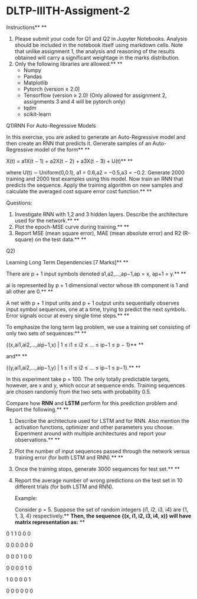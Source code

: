 # DLTP-IIITH-Assigment-2

Instructions** **

1. Please submit your code for Q1 and Q2 in Jupyter Notebooks. Analysis should be included in the notebook itself using markdown cells. Note that unlike assignment 1, the analysis and reasoning of the results obtained will carry a significant weightage in the marks distribution.
2. Only the following libraries are allowed:** **
   * Numpy
   * Pandas
   * Matplotlib
   * Pytorch (version ≥ 2.0)
   * Tensorflow (version ≥ 2.0) (Only allowed for assignment 2, assignments 3 and 4 will be pytorch only)
   * tqdm
   * scikit-learn

Q1)RNN For Auto-Regressive Models

In this exercise, you are asked to generate an Auto-Regressive model and then create an RNN that predicts it. Generate samples of an Auto-Regressive model of the form** **

X(t) = a1X(t − 1) + a2X(t − 2) + a3X(t − 3) + U(t)** **

where U(t) ∼ Uniform(0,0.1), a1 = 0.6,a2 = −0.5,a3 = −0.2. Generate 2000 training and 2000 test examples using this model. Now train an RNN that predicts the sequence. Apply the training algorithm on new samples and calculate the averaged cost square error cost function.** **

Questions:

1. Investigate RNN with 1,2 and 3 hidden layers. Describe the architecture used for the network.** **
2. Plot the epoch-MSE curve during training.** **
3. Report MSE (mean square error), MAE (mean absolute error) and R2 (R-square) on the test data.** **


Q2) 

Learning Long Term Dependencies [7 Marks]** **

There are p + 1 input symbols denoted a1,a2,...,ap−1,ap = x, ap+1 = y.** **

ai is represented by p + 1 dimensional vector whose ith component is 1 and all other are 0.** **

A net with p + 1 input units and p + 1 output units sequentially observes input symbol sequences, one at a time, trying to predict the next symbols. Error signals occur at every single time steps.** **

To emphasize the long term lag problem, we use a training set consisting of only two sets of sequences:** **

{(x,ai1,ai2,...,aip−1,x) | 1 ≤ i1 ≤ i2 ≤ ... ≤ ip−1 ≤ p − 1}** **

and** **

{(y,ai1,ai2,...,aip−1,y) | 1 ≤ i1 ≤ i2 ≤ ... ≤ ip−1 ≤ p−1}.** **

In this experiment take p = 100. The only totally predictable targets, however, are x and y, which occur at sequence ends. Training sequences are chosen randomly from the two sets with probability 0.5.

Compare how **RNN** and **LSTM** perform for this prediction problem and Report the following.** **

1. Describe the architecture used for LSTM and for RNN. Also mention the activation functions, optimizer and other parameters you choose. Experiment around with multiple architectures and report your observations.** **
2. Plot the number of input sequences passed through the network versus training error (for both LSTM and RNN).** **
3. Once the training stops, generate 3000 sequences for test set.** **
4. Report the average number of wrong predictions on the test set in 10 different trials (for both LSTM and RNN).

   Example:

   Consider p = 5. Suppose the set of random integers (i1, i2, i3, i4) are {1, 1, 3, 4} respectively.**  **Then, the sequence {(x, i1, i2, i3, i4, x)} will have matrix representation as:** **

0 1 1 0 0 0

0 0 0 0 0 0

0 0 0 1 0 0

0 0 0 0 1 0

1 0 0 0 0 1

0 0 0 0 0 0
